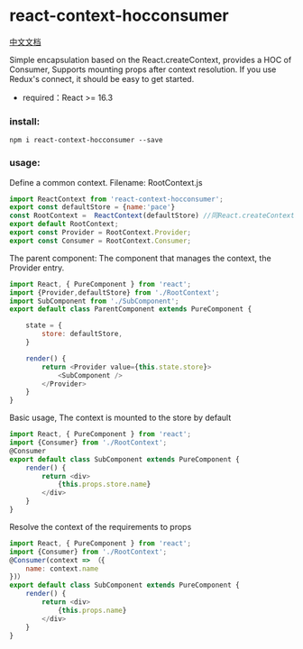 # react-context-hocconsumer

[中文文档](https://github.com/pacez/React-Context-HOCConsumer/blob/master/README_CN.md#readme)

Simple encapsulation based on the React.createContext, provides a HOC of Consumer, Supports mounting props after context resolution. If you use Redux's connect, it should be easy to get started.

* required：React >= 16.3

### install:
```
npm i react-context-hocconsumer --save
```


### usage:
Define a common context. Filename: RootContext.js
```javascript  
import ReactContext from 'react-context-hocconsumer';
export const defaultStore = {name:'pace'} 
const RootContext =  ReactContext(defaultStore) //同React.createContext可接收defautValue
export default RootContext;
export const Provider = RootContext.Provider;
export const Consumer = RootContext.Consumer;
```

The parent component: The component that manages the context, the Provider entry.
```javascript  
import React, { PureComponent } from 'react';
import {Provider,defaultStore} from './RootContext';
import SubComponent from './SubComponent';
export default class ParentComponent extends PureComponent {

    state = {
        store: defaultStore, 
    }

    render() {
        return <Provider value={this.state.store}>  
            <SubComponent /> 
        </Provider>
    }
}
```

Basic usage, The context is mounted to the store by default
```javascript  
import React, { PureComponent } from 'react';
import {Consumer} from './RootContext';
@Consumer
export default class SubComponent extends PureComponent {
    render() {
        return <div>
            {this.props.store.name}
        </div>
    }
}
```

Resolve the context of the requirements to props
```javascript  
import React, { PureComponent } from 'react';
import {Consumer} from './RootContext';
@Consumer(context => （{
    name: context.name  
})）    
export default class SubComponent extends PureComponent {
    render() {
        return <div>
            {this.props.name}
        </div>
    }
}
```

